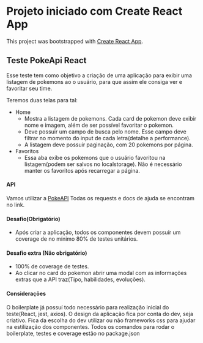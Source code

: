 # Projeto iniciado com Create React App

This project was bootstrapped with [Create React App](https://github.com/facebook/create-react-app).

## Teste PokeApi React

Esse teste tem como objetivo a criação de uma aplicação para exibir uma listagem de pokemons ao 
o usuário, para que assim ele consiga ver e favoritar seu time.

Teremos duas telas para tal:
*   Home
    *   Mostra a listagem de pokemons. Cada card de pokemon deve exibir nome e imagem, além de ser possível
    favoritar o pokemon.
    *   Deve possuir um campo de busca pelo nome. Esse campo deve filtrar no momento do input de cada letra(detalhe a performance).
    *   A listagem deve possuir paginação, com 20 pokemons por página.
*   Favoritos
    *   Essa aba exibe os pokemons que o usuário favoritou na listagem(podem ser salvos no localstorage). Não é
    necessário manter os favoritos após recarregar a página.

#### API

Vamos utilizar a [PokeAPI](https://pokeapi.co/)
Todas os requests e docs de ajuda se encontram no link.

#### Desafio(Obrigatório)
*   Após criar a aplicação, todos os componentes devem possuír um coverage de no mínimo 80% de 
testes unitários.

#### Desafio extra (Não obrigatório)
*   100% de coverage de testes.
*   Ao clicar no card do pokemon abrir uma modal com as informações extras que a API traz(Tipo, habilidades, evoluções).

#### Considerações
O boilerplate já possuí todo necessário para realização inicial do teste(React, jest, axios).
O design da aplicação fica por conta do dev, seja criativo.
Fica da escolha do dev utilizar ou não frameworks css para ajudar na estilização dos componentes.
Todos os comandos para rodar o boilerplate, testes e coverage estão no package.json
